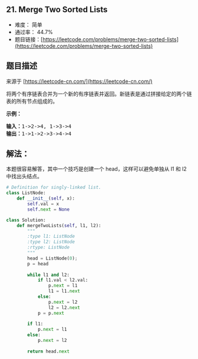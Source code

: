 ## 21. Merge Two Sorted Lists

- 难度： 简单
- 通过率： 44.7%
- 题目链接：[https://leetcode.com/problems/merge-two-sorted-lists](https://leetcode.com/problems/merge-two-sorted-lists)


## 题目描述

来源于 [https://leetcode-cn.com/](https://leetcode-cn.com/)

<p>将两个有序链表合并为一个新的有序链表并返回。新链表是通过拼接给定的两个链表的所有节点组成的。&nbsp;</p>

<p><strong>示例：</strong></p>

<pre><strong>输入：</strong>1-&gt;2-&gt;4, 1-&gt;3-&gt;4
<strong>输出：</strong>1-&gt;1-&gt;2-&gt;3-&gt;4-&gt;4
</pre>


## 解法：

本题很容易解答，其中一个技巧是创建一个 head，这样可以避免单独从 l1 和 l2 中找出头结点。

```python
# Definition for singly-linked list.
class ListNode:
    def __init__(self, x):
        self.val = x
        self.next = None

class Solution:
    def mergeTwoLists(self, l1, l2):
        """
        :type l1: ListNode
        :type l2: ListNode
        :rtype: ListNode
        """
        head = ListNode(0);
        p = head
        
        while l1 and l2:
            if l1.val < l2.val:
                p.next = l1
                l1 = l1.next
            else:
                p.next = l2
                l2 = l2.next
            p = p.next
        
        if l1:
            p.next = l1
        else:
            p.next = l2
        
        return head.next
```